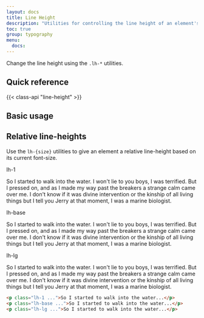 ```yaml
---
layout: docs
title: Line Height
description: "Utilities for controlling the line height of an element's text."
toc: true
group: typography
menu:
  docs:    
---
```


Change the line height using the `.lh-*` utilities.

## Quick reference

{{< class-api "line-height" >}}

## Basic usage

## Relative line-heights

Use the `lh-{size}` utilities to give an element a relative line-height based on its current font-size.

<div class="bd-example">
  <span class="text-muted">lh-1</span>
  <p class="lh-1">
    So I started to walk into the water. I won't lie to you boys, I was terrified. But I pressed on, and as I made my way past the breakers a strange calm came over me. I don't know if it was divine intervention or the
    kinship of all living things but I tell you Jerry at that moment, I was a marine biologist.
  </p>
  <span class="text-muted">lh-base</span>
  <p class="lh-base">
    So I started to walk into the water. I won't lie to you boys, I was terrified. But I pressed on, and as I made my way past the breakers a strange calm came over me. I don't know if it was divine intervention or the
    kinship of all living things but I tell you Jerry at that moment, I was a marine biologist.
  </p>
  <span class="text-muted">lh-lg</span>
  <p class="lh-lg">
    So I started to walk into the water. I won't lie to you boys, I was terrified. But I pressed on, and as I made my way past the breakers a strange calm came over me. I don't know if it was divine intervention or the
    kinship of all living things but I tell you Jerry at that moment, I was a marine biologist.
  </p>
</div>

```html
<p class="lh-1 ...">So I started to walk into the water...</p>
<p class="lh-base ...">So I started to walk into the water...</p>
<p class="lh-lg ...">So I started to walk into the water...</p>
```